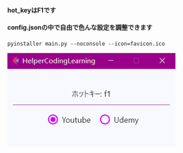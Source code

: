 #### hot_keyはF1です
#### config.jsonの中で自由で色んな設定を調整できます
```
pyinstaller main.py --noconsole --icon=favicon.ico
```
![view](./README.png)